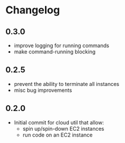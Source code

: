 # Changelog

## 0.3.0
- improve logging for running commands
- make command-running blocking

## 0.2.5
- prevent the ability to terminate all instances
- misc bug improvements

## 0.2.0
- Initial commit for cloud util that allow:
  - spin up/spin-down EC2 instances
  - run code on an EC2 instance
